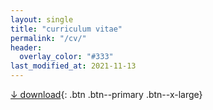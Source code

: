 ```yaml
---
layout: single
title: "curriculum vitae"
permalink: "/cv/"
header:
  overlay_color: "#333"
last_modified_at: 2021-11-13
---
```

[↓ download](/assets/files/cv/ELBII_CV.pdf){: .btn .btn--primary .btn--x-large}
